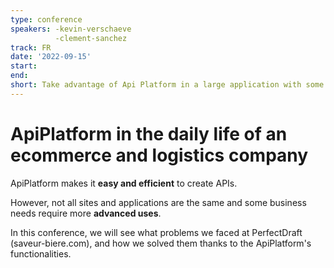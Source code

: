 ```yaml
---
type: conference
speakers: -kevin-verschaeve
          -clement-sanchez
track: FR
date: '2022-09-15'
start:
end:
short: Take advantage of Api Platform in a large application with some tips and tricks
---
```


# ApiPlatform in the daily life of an ecommerce and logistics company

ApiPlatform makes it **easy and efficient** to create APIs.

However, not all sites and applications are the same and some business needs require more **advanced uses**.

In this conference, we will see what problems we faced at PerfectDraft (saveur-biere.com), and how we solved them thanks to the ApiPlatform's functionalities.







